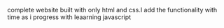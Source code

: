 complete website built with only html and css.I add the functionality with time as i progress with leaarning javascript
